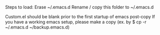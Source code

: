 Steps to load:
Erase ~/.emacs.d
Rename / copy this folder to ~/.emacs.d

Custom.el should be blank prior to the first startup of emacs post-copy
If you have a working emacs setup, please make a copy (ex. by $ cp -r ~/.emacs.d ~/backup.emacs.d)

